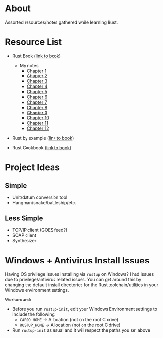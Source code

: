 # About
Assorted resources/notes gathered while learning Rust.

# Resource List
* Rust Book ([link to book](https://doc.rust-lang.org/book/))
    * My notes
        * [Chapter 1](https://github.com/rywhale/rust_learning/blob/master/rust_book/Chapter_1_GettingStarted/Chapter_1_notes.md)
        * [Chapter 2](https://github.com/rywhale/rust_learning/blob/master/rust_book/Chapter_2_GuessingGame/Chapter_2_notes.md)
        * [Chapter 3](https://github.com/rywhale/rust_learning/blob/master/rust_book/Chapter_3_CommonProgrammingConcepts/Chapter_3_notes.md)
        * [Chapter 4](https://github.com/rywhale/rust_learning/blob/master/rust_book/Chapter_4_Ownership/Chapter_4_notes.md)
        * [Chapter 5](https://github.com/rywhale/rust_learning/blob/master/rust_book/Chapter_5_Structs/Chapter_5_notes.md)
        * [Chapter 6](https://github.com/rywhale/rust_learning/blob/master/rust_book/Chapter_6_Enums/Chapter_6_notes.md)
        * [Chapter 7](https://github.com/rywhale/rust_learning/blob/master/rust_book/Chapter_7_ProjectManagement/Chapter_7_notes.md)
        * [Chapter 8](https://github.com/rywhale/rust_learning/blob/master/rust_book/Chapter_8_CommonCollections/Chapter_8_notes.md)
        * [Chapter 9](https://github.com/rywhale/rust_learning/blob/master/rust_book/Chapter_9_ErrorHandling/Chapter_9_notes.md)
        * [Chapter 10](https://github.com/rywhale/rust_learning/blob/master/rust_book/Chapter_10_GenericTypesTraitsandLifetimes/Chapter_10_notes.md)
        * [Chapter 11](https://github.com/rywhale/rust_learning/blob/master/rust_book/Chapter_11_WritingAutomatedTests/Chapter_11_notes.md)
        * [Chapter 12](https://github.com/rywhale/rust_learning/blob/master/rust_book/Chapter_12_CommandLineProject/Chapter_12_notes.md)

* Rust by example ([link to book](https://doc.rust-lang.org/stable/rust-by-example/))
* Rust Cookbook ([link to book](https://rust-lang-nursery.github.io/rust-cookbook/))

# Project Ideas 
## Simple
* Unit/datum conversion tool
* Hangman/snake/battleship/etc.

## Less Simple
* TCP/IP client (GOES feed?)
* SOAP client
* Synthesizer 

# Windows + Antivirus Install Issues
Having OS privilege issues installing via `rustup` on Windows? I had issues due to privilege/antivirus related issues. You can get around this by changing the default install directories for the Rust toolchain/utilities in your Windows environment settings. 

Workaround: 
* Before you run `rustup-init`, edit your Windows Environment settings to include the following:
    * `CARGO_HOME` -> A location (not on the root C drive)
    * `RUSTUP_HOME` -> A location (not on the root C drive)
* Run `rustup-init` as usual and it will respect the paths you set above